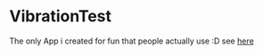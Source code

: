 # VibrationTest

The only App i created for fun that people actually use :D
see [here](https://play.google.com/store/apps/details?id=hannepps.tools.vibrationtest)
